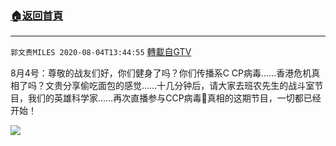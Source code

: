 ﻿###  [:house:返回首頁](https://github.com/ourhimalayas/txt)
---

`郭文贵MILES 2020-08-04T13:44:55` [轉載自GTV](https://gtv.org/web/#/UserInfo/5e596957357cc612d35a8044)

8月4号：尊敬的战友们好，你们健身了吗？你们传播系C CP病毒……香港危机真相了吗？文贵分享偷吃面包的感觉……十几分钟后，请大家去班农先生的战斗室节目，我们的英雄科学家……再次直播参与CCP病毒🦠真相的这期节目，一切都已经开始！

[![](https://filegroup.gtv.org/cdn-cgi/image/width=600/https://filegroup.gtv.org/group3/default/20200804/13/44/0/27f8eaf26c1a8598995ea925761b74c4)](https://filegroup.gtv.org/group3/default/20200804/13/44/0/524ea3e0b66804771c6f2565eb507cd2.MOV)